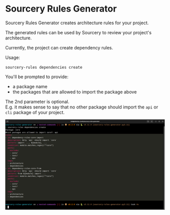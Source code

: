 # Sourcery Rules Generator 

Sourcery Rules Generator creates architecture rules for your project.

The generated rules can be used by Sourcery to review your project's architecture.

Currently, the project can create dependency rules.

Usage:

```
sourcery-rules dependencies create
```

You'll be prompted to provide:

* a package name
* the packages that are allowed to import the package above

The 2nd parameter is optional.  
E.g. it makes sense to say that no other package should import the `api` or `cli` package of your project.

![screenshot sourcery-rules create](sourcery-rules_dependencies_create_2022-12-09T09-15-52.png)